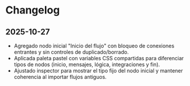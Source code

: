 # Changelog

## 2025-10-27
- Agregado nodo inicial "Inicio del flujo" con bloqueo de conexiones entrantes y sin controles de duplicado/borrado.
- Aplicada paleta pastel con variables CSS compartidas para diferenciar tipos de nodos (inicio, mensajes, lógica, integraciones y fin).
- Ajustado inspector para mostrar el tipo fijo del nodo inicial y mantener coherencia al importar flujos antiguos.
